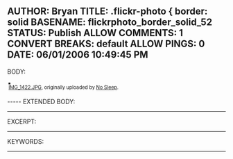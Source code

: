 AUTHOR: Bryan
TITLE: .flickr-photo { border: solid
BASENAME: flickrphoto_border_solid_52
STATUS: Publish
ALLOW COMMENTS: 1
CONVERT BREAKS: __default__
ALLOW PINGS: 0
DATE: 06/01/2006 10:49:45 PM
-----
BODY:
<style type="text/css">
.flickr-photo { border: solid 2px #000000; }
.flickr-yourcomment { }
.flickr-frame { text-align: left; padding: 3px; }
.flickr-caption { font-size: 0.8em; margin-top: 0px; }
</style>

<div class="flickr-frame">
	<a href="http://www.flickr.com/photos/31253889@N00/153563998/" title="photo sharing"><img src="http://static.flickr.com/65/153563998_68fc29e4de.jpg" class="flickr-photo" alt="" /></a>
<br />
	<span class="flickr-caption"><a href="http://www.flickr.com/photos/31253889@N00/153563998/">IMG_1422.JPG</a>, originally uploaded by <a href="http://www.flickr.com/people/31253889@N00/">No Sleep</a>.</span>
</div>
				
<p class="flickr-yourcomment">
	
</p>
-----
EXTENDED BODY:

-----
EXCERPT:

-----
KEYWORDS:

-----


